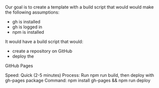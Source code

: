 
Our goal is to create a template with a build script that would would make the following assumptions:
- gh is installed
- gh is logged in
- npm is installed

It would have a build script that would:
- create a repository on GitHub
- deploy the 

GitHub Pages

Speed: Quick (2-5 minutes)
Process: Run npm run build, then deploy with gh-pages package
Command: npm install gh-pages && npm run deploy